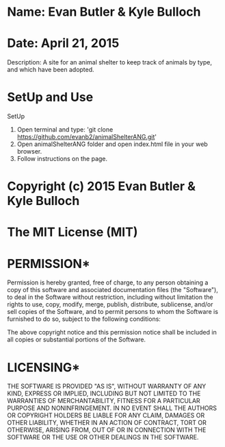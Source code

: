 # Name: Evan Butler & Kyle Bulloch
# Date: April 21, 2015

Description: A site for an animal shelter to keep track of animals by type, and
which have been adopted.

# SetUp and Use

SetUp
1. Open terminal and type: 'git clone https://github.com/evanb2/animalShelterANG.git'
2. Open animalShelterANG folder and open index.html file in your web browser.
3. Follow instructions on the page.

# Copyright (c) 2015 Evan Butler & Kyle Bulloch

# The MIT License (MIT)

# PERMISSION*
Permission is hereby granted, free of charge, to any person obtaining a copy of
this software and associated documentation files (the "Software"), to deal in
the Software without restriction, including without limitation the rights to
use, copy, modify, merge, publish, distribute, sublicense, and/or sell copies
of the Software, and to permit persons to whom the Software is furnished to
do so, subject to the following conditions:

The above copyright notice and this permission notice shall be included in all
 copies or substantial portions of the Software.

# LICENSING*
THE SOFTWARE IS PROVIDED "AS IS", WITHOUT WARRANTY OF ANY KIND, EXPRESS OR
 IMPLIED, INCLUDING BUT NOT LIMITED TO THE WARRANTIES OF MERCHANTABILITY,
FITNESS FOR A PARTICULAR PURPOSE AND NONINFRINGEMENT. IN NO EVENT SHALL THE
AUTHORS OR COPYRIGHT HOLDERS BE LIABLE FOR ANY CLAIM, DAMAGES OR OTHER
LIABILITY, WHETHER IN AN ACTION OF CONTRACT, TORT OR OTHERWISE, ARISING
FROM, OUT OF OR IN CONNECTION WITH THE SOFTWARE OR THE USE OR OTHER
DEALINGS IN THE SOFTWARE.

